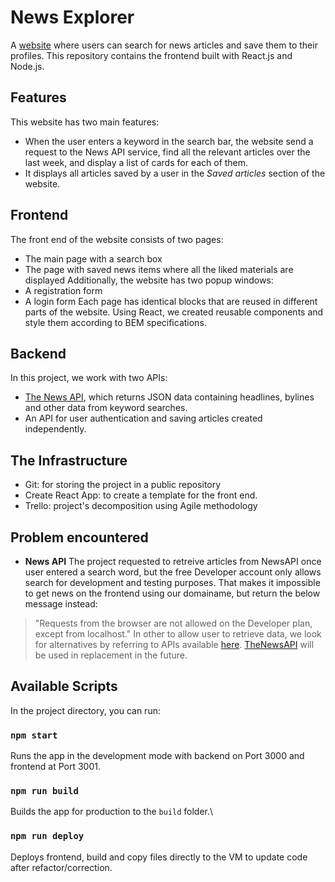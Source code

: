 # News Explorer

A [website](https://abra-newsapp.students.nomoreparties.site/) where users can search for news articles and save them to their profiles.
This repository contains the frontend built with React.js and Node.js.


## Features
This website has two main features:
  - When the user enters a keyword in the search bar, the website send a request to the News API service, find all the relevant articles over the last week, and display a list of cards for each of them.
  - It displays all articles saved by a user in the *Saved articles* section of the website.


## Frontend
The front end of the website consists of two pages:
  - The main page with a search box
  - The page with saved news items where all the liked materials are displayed
Additionally, the website has two popup windows:
 - A registration form
 - A login form
Each page has identical blocks that are reused in different parts of the website. Using React, we created reusable components and style them according to BEM specifications.


## Backend
In this project, we work with two APIs:
  - [The News API](https://newsapi.org), which returns JSON data containing headlines, bylines and other data from keyword searches.
  - An API for user authentication and saving articles created independently.

## The Infrastructure
  - Git: for storing the project in a public repository
  - Create React App: to create a template for the front end.
  - Trello: project's decomposition using Agile methodology


## Problem encountered
  - **News API** 
The project requested to retreive articles from NewsAPI once user entered a search word, but the free Developer account only allows search for development and testing purposes. That makes it impossible to get news on the frontend using our domainame, but return the below message instead: 
> "Requests from the browser are not allowed on the Developer plan, except from localhost."
In other to allow user to retrieve data, we look for alternatives by referring to APIs available [here](https://github.com/public-apis/public-apis). [TheNewsAPI](https://www.thenewsapi.com) will be used in replacement in the future.


## Available Scripts
In the project directory, you can run:

### `npm start`
Runs the app in the development mode with backend on Port 3000 and frontend at Port 3001.

### `npm run build`
Builds the app for production to the `build` folder.\

### `npm run deploy`
Deploys frontend, build and copy files directly to the VM to update code after refactor/correction.

